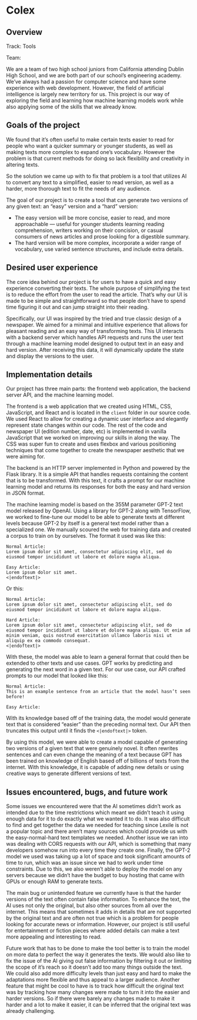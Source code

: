 # Colex

## Overview

Track: Tools

Team:

We are a team of two high school juniors from California attending Dublin High School, and we are both part of our school’s engineering academy. We’ve always had a passion for computer science and have some experience with web development. However, the field of artificial intelligence is largely new territory for us. This project is our way of exploring the field and learning how machine learning models work while also applying some of the skills that we already know.

## Goals of the project

We found that it’s often useful to make certain texts easier to read for people who want a quicker summary or younger students, as well as making texts more complex to expand one’s vocabulary. However the problem is that current methods for doing so lack flexibility and creativity in altering texts.

So the solution we came up with to fix that problem is a tool that utilizes AI to convert any text to a simplified, easier to read version, as well as a harder, more thorough text to fit the needs of any audience.

The goal of our project is to create a tool that can generate two versions of any given text: an “easy” version and a “hard” version:

* The easy version will be more concise, easier to read, and more approachable — useful for younger students learning reading comprehension, writers working on their concision, or casual consumers of news articles and prose looking for a digestible summary.
* The hard version will be more complex, incorporate a wider range of vocabulary, use varied sentence structures, and include extra details.

## Desired user experience

The core idea behind our project is for users to have a quick and easy experience converting their texts. The whole purpose of simplifying the text is to reduce the effort from the user to read the article. That’s why our UI is made to be simple and straightforward so that people don’t have to spend time figuring it out and can jump straight into their reading.

Specifically, our UI was inspired by the tried and true classic design of a newspaper. We aimed for a minimal and intuitive experience that allows for pleasant reading and an easy way of transforming texts. This UI interacts with a backend server which handles API requests and runs the user text through a machine learning model designed to output text in an easy and hard version. After receiving this data, it will dynamically update the state and display the versions to the user.

## Implementation details

Our project has three main parts: the frontend web application, the backend server API, and the machine learning model.

The frontend is a web application that we created using HTML, CSS, JavaScript, and React and is located in the `client` folder in our source code. We used React to allow for creating a dynamic user interface and elegantly represent state changes within our code. The rest of the code and newspaper UI (edition number, date, etc) is implemented in vanilla JavaScript that we worked on improving our skills in along the way. The CSS was super fun to create and uses flexbox and various positioning techniques that come together to create the newspaper aesthetic that we were aiming for.

The backend is an HTTP server implemented in Python and powered by the Flask library. It is a simple API that handles requests containing the content that is to be transformed. With this text, it crafts a prompt for our machine learning model and returns its responses for both the easy and hard version in JSON format.

The machine learning model is based on the 355M parameter GPT-2 text model released by OpenAI. Using a library for GPT-2 along with TensorFlow, we worked to fine-tune our model to be able to generate texts at different levels because GPT-2 by itself is a general text model rather than a specialized one. We manually scoured the web for training data and created a corpus to train on by ourselves. The format it used was like this:

```
Normal Article:
Lorem ipsum dolor sit amet, consectetur adipiscing elit, sed do eiusmod tempor incididunt ut labore et dolore magna aliqua.

Easy Article:
Lorem ipsum dolor sit amet.
<|endoftext|>
```

Or this:

```
Normal Article:
Lorem ipsum dolor sit amet, consectetur adipiscing elit, sed do eiusmod tempor incididunt ut labore et dolore magna aliqua.

Hard Article:
Lorem ipsum dolor sit amet, consectetur adipiscing elit, sed do eiusmod tempor incididunt ut labore et dolore magna aliqua. Ut enim ad minim veniam, quis nostrud exercitation ullamco laboris nisi ut aliquip ex ea commodo consequat.
<|endoftext|>
```

With these, the model was able to learn a general format that could then be extended to other texts and use cases. GPT works by predicting and generating the next word in a given text. For our use case, our API crafted prompts to our model that looked like this:

```
Normal Article:
This is an example sentence from an article that the model hasn’t seen before!

Easy Article:
```

With its knowledge based off of the training data, the model would generate text that is considered “easier” than the preceding normal text. Our API then truncates this output until it finds the `<|endoftext|>` token.

By using this model, we were able to create a model capable of generating two versions of a given text that were genuinely novel. It often rewrites sentences and can even change the meaning of a text because GPT has been trained on knowledge of English based off of billions of texts from the internet. With this knowledge, it is capable of adding new details or using creative ways to generate different versions of text.

## Issues encountered, bugs, and future work

Some issues we encountered were that the AI sometimes didn’t work as intended due to the time restrictions which meant we didn’t teach it using enough data for it to do exactly what we wanted it to do. It was also difficult to find and get together the data we needed for teaching since Lexile is not a popular topic and there aren’t many sources which could provide us with the easy-normal-hard text templates we needed. Another issue we ran into was dealing with CORS requests with our API, which is something that many developers somehow run into every time they create one. Finally, the GPT-2 model we used was taking up a lot of space and took significant amounts of time to run, which was an issue since we had to work under time constraints. Due to this, we also weren’t able to deploy the model on any servers because we didn’t have the budget to buy hosting that came with GPUs or enough RAM to generate texts.

The main bug or unintended feature we currently have is that the harder versions of the text often contain false information. To enhance the text, the AI uses not only the original, but also other sources from all over the internet. This means that sometimes it adds in details that are not supported by the original text and are often not true which is a problem for people looking for accurate news or information. However, our project is still useful for entertainment or fiction pieces where added details can make a text more appealing and interesting to read.

Future work that has to be done to make the tool better is to train the model on more data to perfect the way it generates the texts. We would also like to fix the issue of the AI giving out false information by filtering it out or limiting the scope of it’s reach so it doesn’t add too many things outside the text. We could also add more difficulty levels than just easy and hard to make the adaptations more flexible and thus appeal to a larger audience. Another feature that might be cool to have is to track how difficult the original text was by tracking how many changes were made to turn it into the easier and harder versions. So if there were barely any changes made to make it harder and a lot to make it easier, it can be inferred that the original text was already challenging.
